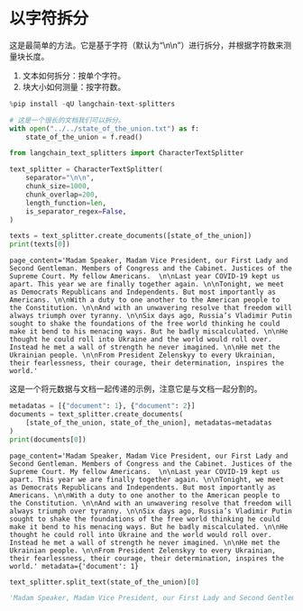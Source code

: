 # 以字符拆分

这是最简单的方法。它是基于字符（默认为“\n\n”）进行拆分，并根据字符数来测量块长度。

1. 文本如何拆分：按单个字符。
2. 块大小如何测量：按字符数。

```python
%pip install -qU langchain-text-splitters
```

```python
# 这是一个很长的文档我们可以拆分。
with open("../../state_of_the_union.txt") as f:
    state_of_the_union = f.read()
```

```python
from langchain_text_splitters import CharacterTextSplitter

text_splitter = CharacterTextSplitter(
    separator="\n\n",
    chunk_size=1000,
    chunk_overlap=200,
    length_function=len,
    is_separator_regex=False,
)
```

```python
texts = text_splitter.create_documents([state_of_the_union])
print(texts[0])
```

    page_content='Madam Speaker, Madam Vice President, our First Lady and Second Gentleman. Members of Congress and the Cabinet. Justices of the Supreme Court. My fellow Americans.  \n\nLast year COVID-19 kept us apart. This year we are finally together again. \n\nTonight, we meet as Democrats Republicans and Independents. But most importantly as Americans. \n\nWith a duty to one another to the American people to the Constitution. \n\nAnd with an unwavering resolve that freedom will always triumph over tyranny. \n\nSix days ago, Russia’s Vladimir Putin sought to shake the foundations of the free world thinking he could make it bend to his menacing ways. But he badly miscalculated. \n\nHe thought he could roll into Ukraine and the world would roll over. Instead he met a wall of strength he never imagined. \n\nHe met the Ukrainian people. \n\nFrom President Zelenskyy to every Ukrainian, their fearlessness, their courage, their determination, inspires the world.'
    
这是一个将元数据与文档一起传递的示例，注意它是与文档一起分割的。

```python
metadatas = [{"document": 1}, {"document": 2}]
documents = text_splitter.create_documents(
    [state_of_the_union, state_of_the_union], metadatas=metadatas
)
print(documents[0])
```

    page_content='Madam Speaker, Madam Vice President, our First Lady and Second Gentleman. Members of Congress and the Cabinet. Justices of the Supreme Court. My fellow Americans.  \n\nLast year COVID-19 kept us apart. This year we are finally together again. \n\nTonight, we meet as Democrats Republicans and Independents. But most importantly as Americans. \n\nWith a duty to one another to the American people to the Constitution. \n\nAnd with an unwavering resolve that freedom will always triumph over tyranny. \n\nSix days ago, Russia’s Vladimir Putin sought to shake the foundations of the free world thinking he could make it bend to his menacing ways. But he badly miscalculated. \n\nHe thought he could roll into Ukraine and the world would roll over. Instead he met a wall of strength he never imagined. \n\nHe met the Ukrainian people. \n\nFrom President Zelenskyy to every Ukrainian, their fearlessness, their courage, their determination, inspires the world.' metadata={'document': 1}

```python
text_splitter.split_text(state_of_the_union)[0]
```



```python
'Madam Speaker, Madam Vice President, our First Lady and Second Gentleman. Members of Congress and the Cabinet. Justices of the Supreme Court. My fellow Americans.  \n\nLast year COVID-19 kept us apart. This year we are finally together again. \n\nTonight, we meet as Democrats Republicans and Independents. But most importantly as Americans. \n\nWith a duty to one another to the American people to the Constitution. \n\nAnd with an unwavering resolve that freedom will always triumph over tyranny. \n\nSix days ago, Russia’s Vladimir Putin sought to shake the foundations of the free world thinking he could make it bend to his menacing ways. But he badly miscalculated. \n\nHe thought he could roll into Ukraine and the world would roll over. Instead he met a wall of strength he never imagined. \n\nHe met the Ukrainian people. \n\nFrom President Zelenskyy to every Ukrainian, their fearlessness, their courage, their determination, inspires the world.'

```

